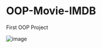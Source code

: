# OOP-Movie-IMDB
 First OOP Project

![image](https://user-images.githubusercontent.com/55541546/86801799-b3975480-c074-11ea-81b0-423e1bb20b2f.png)
